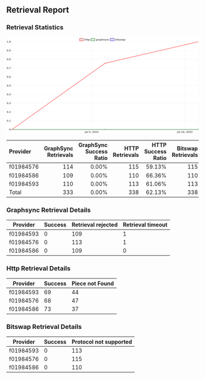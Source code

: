 ## Retrieval Report
### Retrieval Statistics
<img src="https://raw.githubusercontent.com/data-preservation-programs/filplus-checker-assets/main/filecoin-project/filecoin-plus-large-datasets/issues/1716/1689666053183.png"/>

| Provider  | GraphSync Retrievals | GraphSync Success Ratio | HTTP Retrievals | HTTP Success Ratio | Bitswap Retrievals | Bitswap Success Ratio |
| :-------- | -------------------: | ----------------------: | --------------: | -----------------: | -----------------: | --------------------: |
| f01984576 |                  114 |                   0.00% |             115 |             59.13% |                115 |                 0.00% |
| f01984586 |                  109 |                   0.00% |             110 |             66.36% |                110 |                 0.00% |
| f01984593 |                  110 |                   0.00% |             113 |             61.06% |                113 |                 0.00% |
| Total     |                  333 |                   0.00% |             338 |             62.13% |                338 |                 0.00% |

### Graphsync Retrieval Details
| Provider  | Success | Retrieval rejected | Retrieval timeout |
| --------- | ------- | ------------------ | ----------------- |
| f01984593 | 0       | 109                | 1                 |
| f01984576 | 0       | 113                | 1                 |
| f01984586 | 0       | 109                | 0                 |

### Http Retrieval Details
| Provider  | Success | Piece not Found |
| --------- | ------- | --------------- |
| f01984593 | 69      | 44              |
| f01984576 | 68      | 47              |
| f01984586 | 73      | 37              |

### Bitswap Retrieval Details
| Provider  | Success | Protocol not supported |
| --------- | ------- | ---------------------- |
| f01984593 | 0       | 113                    |
| f01984576 | 0       | 115                    |
| f01984586 | 0       | 110                    |
